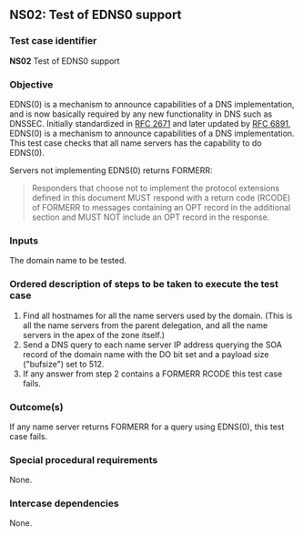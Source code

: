 ## NS02: Test of EDNS0 support

### Test case identifier
**NS02** Test of EDNS0 support

### Objective

EDNS(0) is a mechanism to announce capabilities of a DNS implementation,
and is now basically required by any new functionality in DNS such as
DNSSEC.
Initially standardized in [RFC 2671](http://tools.ietf.org/search/rfc2671)
and later updated by [RFC 6891](http://tools.ietf.org/search/rfc6891),
EDNS(0) is a mechanism to announce capabilities of a DNS implementation.
This test case checks that all name servers has the capability to do
EDNS(0).

Servers not implementing EDNS(0) returns FORMERR:

> Responders that choose not to implement the protocol extensions
> defined in this document MUST respond with a return code (RCODE) of
> FORMERR to messages containing an OPT record in the additional
> section and MUST NOT include an OPT record in the response.

### Inputs

The domain name to be tested.

### Ordered description of steps to be taken to execute the test case

1. Find all hostnames for all the name servers used by the domain.
   (This is all the name servers from the parent delegation, and all the
   name servers in the apex of the zone itself.)
2. Send a DNS query to each name server IP address querying the SOA record
   of the domain name with the DO bit set and a payload size ("bufsize")
   set to 512.
3. If any answer from step 2 contains a FORMERR RCODE this test case fails.

### Outcome(s)

If any name server returns FORMERR for a query using EDNS(0), this test
case fails.

### Special procedural requirements

None.

### Intercase dependencies

None.
